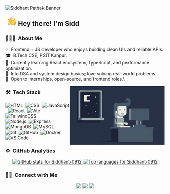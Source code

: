 ![Siddhant Pathak Banner](https://capsule-render.vercel.app/api?text=%20I'm%20Siddhant%20Pathak%20👋&animation=fadeIn&type=waving&color=gradient&height=180&fontAlignY=40)

<img alt="Hand Wave" src="https://raw.githubusercontent.com/AVS1508/AVS1508/master/assets/Hand%20Wave.gif" width='40' align="left"/><h2>Hey there! I'm Sidd</h2>

### 👨🏻‍💻 &nbsp;About Me

💡 &nbsp;Frontend + JS developer who enjoys building clean UIs and reliable APIs.\
🎓 &nbsp;B.Tech CSE, PSIT Kanpur.\
🌱 &nbsp;Currently learning React ecosystem, TypeScript, and performance optimization.\
🧩 &nbsp;Into DSA and system design basics; love solving real-world problems.\
💬 &nbsp;Open to internships, open-source, and frontend roles.\

<img alt="Night Coding" src="https://raw.githubusercontent.com/AVS1508/AVS1508/master/assets/Night-Coding.gif" align="right"/>

### 🛠 &nbsp;Tech Stack

![HTML](https://img.shields.io/badge/-HTML-05122A?style=flat&logo=HTML5)&nbsp;
![CSS](https://img.shields.io/badge/-CSS-05122A?style=flat&logo=CSS3&logoColor=1572B6)&nbsp;
![JavaScript](https://img.shields.io/badge/-JavaScript-05122A?style=flat&logo=javascript)&nbsp;
![React](https://img.shields.io/badge/-React-05122A?style=flat&logo=react)&nbsp;
![Vite](https://img.shields.io/badge/-Vite-05122A?style=flat&logo=vite)&nbsp;
![TailwindCSS](https://img.shields.io/badge/-Tailwind_CSS-05122A?style=flat&logo=tailwindcss)&nbsp;\
![Node.js](https://img.shields.io/badge/-Node.js-05122A?style=flat&logo=node.js)&nbsp;
![Express](https://img.shields.io/badge/-Express-05122A?style=flat&logo=express)&nbsp;
![MongoDB](https://img.shields.io/badge/-MongoDB-05122A?style=flat&logo=mongodb)&nbsp;
![MySQL](https://img.shields.io/badge/-MySQL-05122A?style=flat&logo=mysql)&nbsp;\
![Git](https://img.shields.io/badge/-Git-05122A?style=flat&logo=git)&nbsp;
![GitHub](https://img.shields.io/badge/-GitHub-05122A?style=flat&logo=github)&nbsp;
![Docker](https://img.shields.io/badge/-Docker-05122A?style=flat&logo=docker)&nbsp;
![VS Code](https://img.shields.io/badge/-VS%20Code-05122A?style=flat&logo=visual-studio-code)


### ⚙️ &nbsp;GitHub Analytics

<p align="center">
<a href="https://github.com/Abhay030">
  <img height="180em" src="https://github-readme-stats-eight-theta.vercel.app/api?username=Siddhant-0912&show_icons=true&theme=algolia&include_all_commits=true&count_private=true" alt="GitHub stats for Siddhant-0912"/>
  <img height="180em" src="https://github-readme-stats-eight-theta.vercel.app/api/top-langs/?username=Siddhant-0912&layout=compact&langs_count=8&theme=algolia" alt="Top languages       for Siddhant-0912" />

</a>
</p>

### 🤝🏻 &nbsp;Connect with Me

<p align="center">
<a href="https://www.linkedin.com/in/siddhant091200/"><img src="https://img.shields.io/badge/-Siddhant%20Pathak-0077B5?style=flat&logo=Linkedin&logoColor=white"/></a>
<a href="https://github.com/Siddhant-0912"><img src="https://img.shields.io/badge/-@Siddhant--0912-181717?style=flat&logo=github&logoColor=white" /></a>
<a href="mailto:2k23csaiml2310996@gmail.com"><img src="https://img.shields.io/badge/-2k23csaiml2310996@gmail.com-D14836?style=flat&logo=Gmail&logoColor=white"/></a>
</p>
